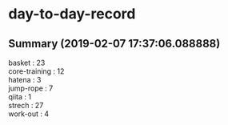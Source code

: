 # day-to-day-record  
## Summary  (2019-02-07 17:37:06.088888)  
basket : 23  
core-training : 12  
hatena : 3  
jump-rope : 7  
qiita : 1  
strech : 27  
work-out : 4  
